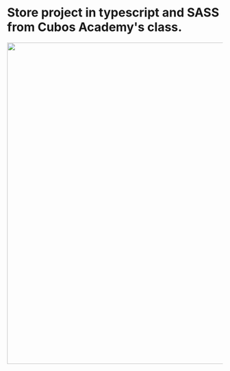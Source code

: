 # Store project in typescript and SASS from Cubos Academy's class.

<img src="https://i.imgur.com/5oSNixP.png" width="750">

